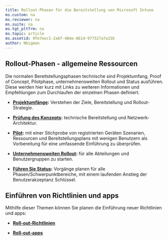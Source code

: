 ```yaml
---
title: Rollout-Phasen für die Bereitstellung von Microsoft Intune
ms.custom: na
ms.reviewer: na
ms.suite: na
ms.tgt_pltfrm: na
ms.topic: article
ms.assetid: 9fe7eec1-2a6f-404e-8614-977527a7a15b
author: Nbigman
---
```


## Rollout-Phasen - allgemeine Ressourcen
Die normalen Bereitstellungsphasen technische sind Projektumfang, Proof of Concept, Pilotphase, unternehmensweiten Rollout und Status ausführen. Diese werden hier kurz mit Links zu weiteren Informationen und Empfehlungen zum Durchlaufen der einzelnen Phasen definiert.

-   **[Projektumfänge](project-scope.md):** Verstehen der Ziele, Bereitstellung und Rollout-Strategie.

-   **[Prüfung des Konzepts](proof-of-concept.md):** technische Bereitstellung und Netzwerk-Architektur.

-   **[Pilot](pilot.md):** mit einer Stichprobe von registrierten Geräten Szenarien, Ressourcen und Bereitstellungsplans mit wenigen Benutzern als Vorbereitung für eine umfassende Einführung zu überprüfen.

-   **[Unternehmensweiten Rollout](enterprise-rollout.md):** für alle Abteilungen und Benutzergruppen zu starten.

-   **[Führen Sie Status](run-state.md):** Vorgänge planen für alle Phasen/Schwerpunktbereiche, mit einem laufenden Anstieg der Benutzerakzeptanz Schlüssel.

## Einführen von Richtlinien und apps
Mithilfe dieser Themen können Sie planen die Einführung neuer Richtlinien und apps:
-   **[Roll-out-Richtlinien](policy-rollout.md)**

-   **[Roll-out-apps](application-rollout.md)**


<!--HONumber=Mar16_HO2-->


